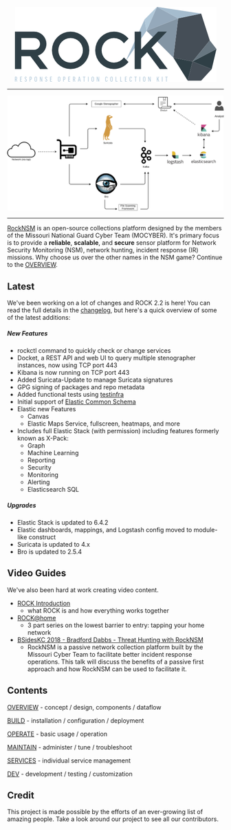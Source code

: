 <p align="center">
<img src="rock_logo.png">
</p>

---

<p align="center">
<img src="overview/rock-diagram-new.png">
</p>

---

[RockNSM](https://rocknsm.io) is an open-source collections platform designed by the members of the Missouri National Guard Cyber Team (MOCYBER).  It's primary focus is to provide a **reliable**, **scalable**, and **secure** sensor platform for Network Security Monitoring (NSM), network hunting, incident response (IR) missions.  Why choose us over the other names in the NSM game?  Continue to the [OVERVIEW](overview/index.md).


## Latest

We've been working on a lot of changes and ROCK 2.2 is here! You can read the full details in the [changelog](changelog.md), but here's a quick overview of some of the latest additions:

##### New Features
- rockctl command to quickly check or change services
- Docket, a REST API and web UI to query multiple stenographer instances, now using TCP port 443
- Kibana is now running on TCP port 443
- Added Suricata-Update to manage Suricata signatures
- GPG signing of packages and repo metadata
- Added functional tests using [testinfra](https://testinfra.readthedocs.io/en/latest/)
- Initial support of [Elastic Common Schema](https://github.com/elastic/ecs)
- Elastic new Features
  - Canvas
  - Elastic Maps Service, fullscreen, heatmaps, and more
- Includes full Elastic Stack (with permission) including features formerly known as X-Pack:
  - Graph
  - Machine Learning
  - Reporting
  - Security
  - Monitoring
  - Alerting
  - Elasticsearch SQL

##### Upgrades
- Elastic Stack is updated to 6.4.2
- Elastic dashboards, mappings, and Logstash config moved to module-like construct
- Suricata is updated to 4.x
- Bro is updated to 2.5.4

## Video Guides

We've also been hard at work creating video content.
- [ROCK Introduction](https://youtu.be/tcEpI_vpeWc)
  - what ROCK is and how everything works together
- [ROCK@home](https://youtu.be/w8h1ft8QTFk)
  - 3 part series on the lowest barrier to entry: tapping your home network
- [BSidesKC 2018 - Bradford Dabbs - Threat Hunting with RockNSM](https://www.youtube.com/watch?v=-Mp1pUXvKuw)
  - RockNSM is a passive network collection platform built by the Missouri Cyber Team to facilitate better incident response operations. This talk will discuss the benefits of a passive first approach and how RockNSM can be used to facilitate it.

## Contents

[OVERVIEW](overview/index.md) - concept / design, components / dataflow

[BUILD](build/index.md) - installation / configuration / deployment

[OPERATE](operate/index.md) - basic usage / operation

[MAINTAIN](maintain/index.md) - administer / tune / troubleshoot

[SERVICES](services/index.md) - individual service management

[DEV](dev/index.md) - development / testing / customization

## Credit

This project is made possible by the efforts of an ever-growing list of amazing people. Take a look around our project to see all our contributors.

